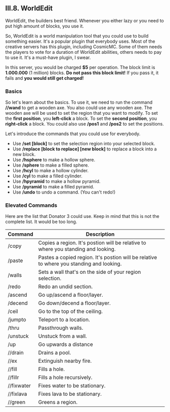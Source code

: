 <h2>III.8. WorldEdit</h2>

WorldEdit, the builders best friend. Whenever you either lazy or you need to put high amount of blocks, you use it.

So, WorldEdit is a world manipulation tool that you could use to build something easier. It's a popular plugin that everybody uses. Most of the creative servers has this plugin, including CosmicMC. Some of them needs the players to vote for a duration of WorldEdit abilities, others needs to pay to use it. It's a must-have plugin, I swear.

In this server, you would be charged **$5** per operation. The block limit is **1.000.000** (1 million) blocks. **Do not pass this block limit!** If you pass it, it fails and **you would still get charged!**

### Basics

So let's learn about the basics. To use it, we need to run the command **//wand** to get a wooden axe. You also could use any wooden axe. The wooden axe will be used to set the region that you want to modify. To set the **first position**, you **left-click** a block. To set the **second position**, you **right-click** a block.  You could also use **/pos1** and **/pos2** to set the positions.

Let's introduce the commands that you could use for everybody.

- Use **/set [block]** to set the selection region into your selected block.
- Use **/replace [block to replace] [new block]** to replace a block into a new block.
- Use **/hsphere** to make a hollow sphere.
- Use **/sphere** to make a filled sphere.
- Use **/hcyl** to make a hollow cylinder.
- Use **/cyl** to make a filled cylinder.
- Use **/hpyramid** to make a hollow pyramid.
- Use **/pyramid** to make a filled pyramid.
- Use **/undo** to undo a command. (You can't redo!)

### Elevated Commands

Here are the list that Donator 3 could use. Keep in mind that this is not the complete list. It would be too long.

| Command | Description |
| --- | --- |
| /copy | Copies a region. It's postion will be relative to where you standing and looking.|
| /paste | Pastes a copied region. It's postion will be relative to where you standing and looking. |
| /walls | Sets a wall that's on the side of your region selection. |
| /redo | Redo an undid section. |
| /ascend | Go up/ascend a floor/layer. |
| /decend | Go down/decend a floor/layer. |
| /ceil | Go to the top of the ceiling. |
| /jumpto | Teleport to a location. |
| /thru | Passthrough walls. |
| /unstuck | Unstuck from a wall. |
| /up | Go upwards a distance |
| //drain | Drains a pool. |
| //ex | Extinguish nearby fire. |
| //fill | Fills a hole. |
| //fillr | Fills a hole recursively. |
| //fixwater | Fixes water to be stationary. |
| //fixlava | Fixes lava to be stationary. |
| //green | Greens a region. |
